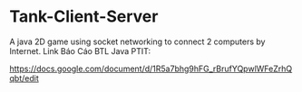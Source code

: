 # Tank-Client-Server
A java 2D game using socket networking to connect 2 computers by Internet.
Link Báo Cáo BTL Java PTIT:

https://docs.google.com/document/d/1R5a7bhg9hFG_rBrufYQpwlWFeZrhQqbt/edit
